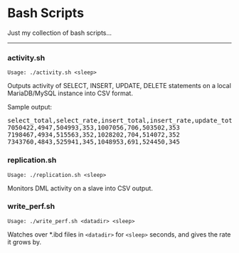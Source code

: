 # Bash Scripts

Just my collection of bash scripts...

----

### activity.sh

`Usage: ./activity.sh <sleep>`

Outputs activity of SELECT, INSERT, UPDATE, DELETE statements on a local MariaDB/MySQL instance into CSV format. 

Sample output:
<pre>
select_total,select_rate,insert_total,insert_rate,update_total,update_rate,delete_total,delete_rate
7050422,4947,504993,353,1007056,706,503502,353
7198467,4934,515563,352,1028202,704,514072,352
7343760,4843,525941,345,1048953,691,524450,345
</pre>


### replication.sh

`Usage: ./replication.sh <sleep>`

Monitors DML activity on a slave into CSV output.


### write_perf.sh

`Usage: ./write_perf.sh <datadir> <sleep>`

Watches over *.ibd files in `<datadir>` for `<sleep>` seconds, and gives the rate it grows by.


